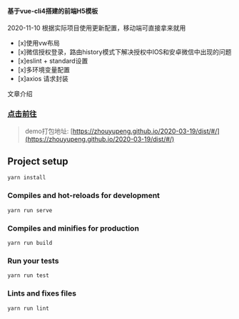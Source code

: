 
#### 基于vue-cli4搭建的前端H5模板
2020-11-10 根据实际项目使用更新配置，移动端可直接拿来就用
- [x]使用vw布局
- [x]微信授权登录，路由history模式下解决授权中IOS和安卓微信中出现的问题
- [x]eslint + standard设置
- [x]多环境变量配置
- [x]axios 请求封装


文章介绍

### [点击前往](https://juejin.im/post/5e7261d3f265da570f504ba7)

> demo打包地址: [https://zhouyupeng.github.io/2020-03-19/dist/#/](https://zhouyupeng.github.io/2020-03-19/dist/#/)


## Project setup
```
yarn install
```

### Compiles and hot-reloads for development
```
yarn run serve
```

### Compiles and minifies for production
```
yarn run build
```

### Run your tests
```
yarn run test
```
### Lints and fixes files
```
yarn run lint
```
